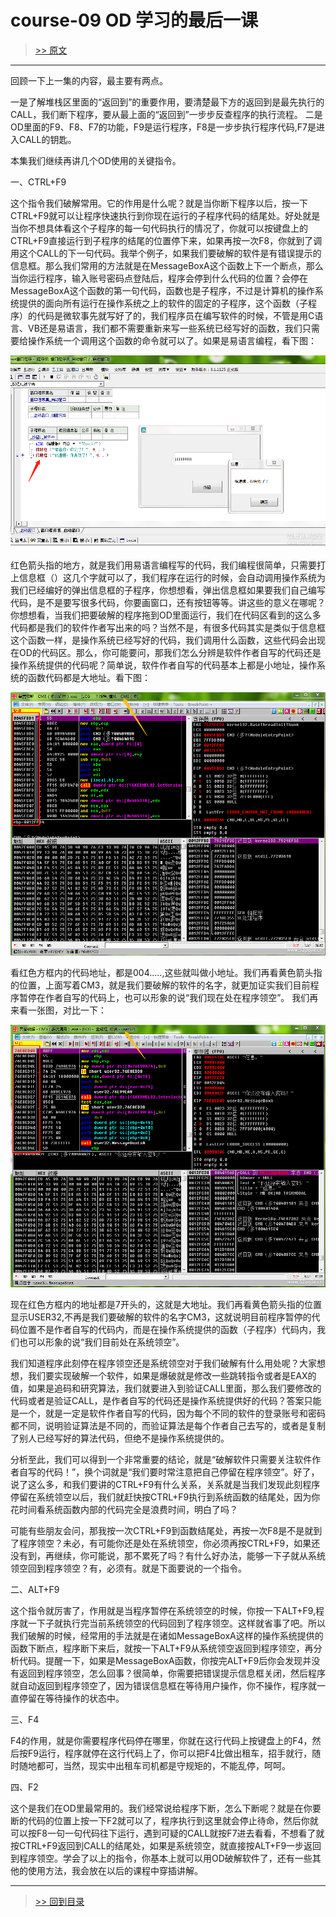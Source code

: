 # course-09 OD 学习的最后一课

> [>> 原文](https://www.52pojie.cn/thread-1360054-1-1.html)

------

回顾一下上一集的内容，最主要有两点。

一是了解堆栈区里面的“返回到”的重要作用，要清楚最下方的返回到是最先执行的CALL，我们断下程序，要从最上面的“返回到”一步步反查程序的执行流程。
二是OD里面的F9、F8、F7的功能，F9是运行程序，F8是一步步执行程序代码,F7是进入CALL的钥匙。

本集我们继续再讲几个OD使用的关键指令。

一、CTRL+F9


这个指令我们破解常用。它的作用是什么呢？就是当你断下程序以后，按一下CTRL+F9就可以让程序快速执行到你现在运行的子程序代码的结尾处。好处就是当你不想具体看这个子程序的每一句代码执行的情况了，你就可以按键盘上的CTRL+F9直接运行到子程序的结尾的位置停下来，如果再按一次F8，你就到了调用这个CALL的下一句代码。我举个例子，如果我们要破解的软件是有错误提示的信息框。那么我们常用的方法就是在MessageBoxA这个函数上下一个断点，那么当你运行程序，输入账号密码点登陆后，程序会停到什么代码的位置？会停在MessageBoxA这个函数的第一句代码，函数也是子程序，不过是计算机的操作系统提供的面向所有运行在操作系统之上的软件的固定的子程序，这个函数（子程序）的代码是微软事先就写好了的，我们程序员在编写软件的时候，不管是用C语言、VB还是易语言，我们都不需要重新来写一些系统已经写好的函数，我们只需要给操作系统一个调用这个函数的命令就可以了。如果是易语言编程，看下图：

![](imgs/course-09-01.png)

红色箭头指的地方，就是我们用易语言编程写的代码，我们编程很简单，只需要打上信息框（）这几个字就可以了，我们程序在运行的时候，会自动调用操作系统为我们已经编好的弹出信息框的子程序，你想想看，弹出信息框如果要我们自己编写代码，是不是要写很多代码，你要画窗口，还有按钮等等。讲这些的意义在哪呢？你想想看，当我们把要破解的程序拖到OD里面运行，我们在代码区看到的这么多代码都是我们的软件作者写出来的吗？当然不是，有很多代码其实是类似于信息框这个函数一样，是操作系统已经写好的代码，我们调用什么函数，这些代码会出现在OD的代码区。那么，你可能要问，那我们怎么分辨是软件作者自写的代码还是操作系统提供的代码呢？简单说，软件作者自写的代码基本上都是小地址，操作系统的函数代码都是大地址。看下图：

![](imgs/course-09-02.png)

看红色方框内的代码地址，都是004.....,这些就叫做小地址。我们再看黄色箭头指的位置，上面写着CM3，就是我们要破解的软件的名字，就更加证实我们目前程序暂停在作者自写的代码上，也可以形象的说“我们现在处在程序领空”。
我们再来看一张图，对比一下：

![](imgs/course-09-03.png)

现在红色方框内的地址都是7开头的，这就是大地址。我们再看黄色箭头指的位置显示USER32,不再是我们要破解的软件的名字CM3，这就说明目前程序暂停的代码位置不是作者自写的代码内，而是在操作系统提供的函数（子程序）代码内，我们也可以形象的说“我们目前处在系统领空”。

我们知道程序此刻停在程序领空还是系统领空对于我们破解有什么用处呢？大家想想，我们要实现破解一个软件，如果是爆破就是修改一些跳转指令或者是EAX的值，如果是追码和研究算法，我们就要进入到验证CALL里面，那么我们要修改的代码或者是验证CALL，是作者自写的代码还是操作系统提供好的代码？答案只能是一个，就是一定是软件作者自写的代码，因为每个不同的软件的登录账号和密码都不同，说明验证算法是不同的，而验证算法是每个作者自己去写的，或者是复制了别人已经写好的算法代码，但绝不是操作系统提供的。


分析至此，我们可以得到一个非常重要的结论，就是“破解软件只需要关注软件作者自写的代码！”，换个词就是“我们要时常注意把自己停留在程序领空”。好了，说了这么多，和我们要讲的CTRL+F9有什么关系，关系就是当我们发现此刻程序停留在系统领空以后，我们就赶快按CTRL+F9执行到系统函数的结尾处，因为你花时间看系统函数内部的代码完全是浪费时间，明白了吗？

可能有些朋友会问，那我按一次CTRL+F9到函数结尾处，再按一次F8是不是就到了程序领空？未必，有可能你还是处在系统领空，你必须再按CTRL+F9，如果还没有到，再继续，你可能说，那不累死了吗？有什么好办法，能够一下子就从系统领空回到程序领空？有，必须有。就是下面要说的一个指令。

二、ALT+F9


这个指令就厉害了，作用就是当程序暂停在系统领空的时候，你按一下ALT+F9,程序就一下子就执行完当前系统领空的代码回到了程序领空。这样就省事了吧。所以我们破解的时候，经常用的手法就是在诸如MessageBoxA这样的操作系统提供的函数下断点，程序断下来后，就按一下ALT+F9从系统领空返回到程序领空，再分析代码。提醒一下，如果是MessageBoxA函数，你按完ALT+F9后你会发现并没有返回到程序领空，怎么回事？很简单，你需要把错误提示信息框关闭，然后程序就自动返回到程序领空了，因为错误信息框在等待用户操作，你不操作，程序就一直停留在等待操作的状态中。


三、F4


F4的作用，就是你需要程序代码停在哪里，你就在这行代码上按键盘上的F4，然后按F9运行，程序就停在这行代码上了，你可以把F4比做出租车，招手就行，随时随地都可，当然，现实中出租车司机都是守规矩的，不能乱停，呵呵。

四、F2


这个是我们在OD里最常用的。我们经常说给程序下断，怎么下断呢？就是在你要断的代码的位置上按一下F2就可以了，程序执行到这里就会停止待命，然后你就可以按F8一句一句代码往下运行，遇到可疑的CALL就按F7进去看看，不想看了就按CTRL+F9返回到CALL的结尾处，如果是系统领空，就直接按ALT+F9一步返回到程序领空。学会了以上的指令，你基本上就可以用OD破解软件了，还有一些其他的使用方法，我会放在以后的课程中穿插讲解。


------

> [>> 回到目录](README.md)
